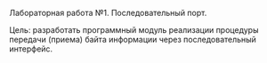 Лабораторная работа №1. Последовательный порт.

Цель: разработать  программный  модуль  реализации  процедуры  передачи (приема) байта информации через последовательный интерфейс.
